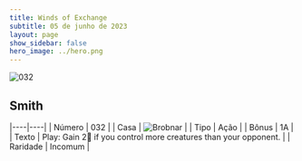 ```yaml
---
title: Winds of Exchange
subtitle: 05 de junho de 2023
layout: page
show_sidebar: false
hero_image: ../hero.png
---
```


![032](https://mastervault-storage-prod.s3.amazonaws.com/media/card_front/en/600_032_94af83a21c88_en.png)


## Smith

|----|----|
| Número | 032 |
| Casa | ![Brobnar](https://archonarcana.com/images/thumb/e/e0/Brobnar.png/22px-Brobnar.png "Brobnar") |
| Tipo | Ação |
| Bônus | 1A |
| Texto | Play: Gain 2 if you control more creatures than your opponent. |
| Raridade | Incomum |
